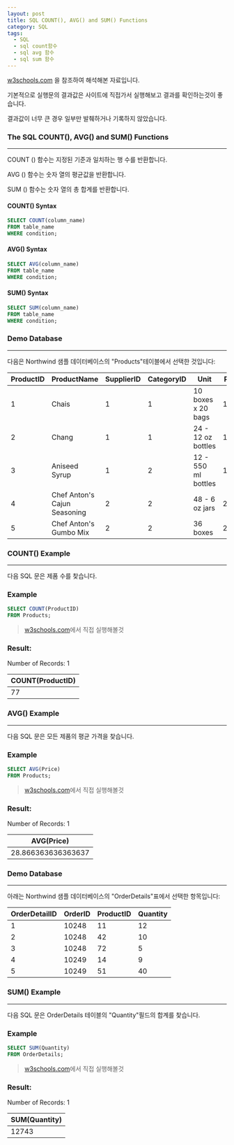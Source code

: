 ```yaml
---
layout: post
title: SQL COUNT(), AVG() and SUM() Functions
category: SQL
tags:
  - SQL
  - sql count함수
  - sql avg 함수
  - sql sum 함수
---
```




[w3schools.com](www.w3schools.com/sql) 을 참조하여 해석해본 자료입니다.

기본적으로 실행문의 결과값은 사이트에 직접가서 실행해보고 결과를 확인하는것이 좋습니다.

결과값이 너무 큰 경우 일부만 발췌하거나 기록하지 않았습니다.





### The SQL COUNT(), AVG() and SUM() Functions

---



COUNT () 함수는 지정된 기준과 일치하는 행 수를 반환합니다.

AVG () 함수는 숫자 열의 평균값을 반환합니다.

SUM () 함수는 숫자 열의 총 합계를 반환합니다.




#### COUNT() Syntax

```sql
SELECT COUNT(column_name)
FROM table_name
WHERE condition;
```



#### AVG() Syntax

```sql
SELECT AVG(column_name)
FROM table_name
WHERE condition;
```



#### SUM() Syntax

```sql
SELECT SUM(column_name)
FROM table_name
WHERE condition;
```





### Demo Database

---



다음은 Northwind 샘플 데이터베이스의 "Products"테이블에서 선택한 것입니다:



| ProductID | ProductName                  | SupplierID | CategoryID | Unit                | Price |
| --------- | ---------------------------- | ---------- | ---------- | ------------------- | ----- |
| 1         | Chais                        | 1          | 1          | 10 boxes x 20 bags  | 18    |
| 2         | Chang                        | 1          | 1          | 24 - 12 oz bottles  | 19    |
| 3         | Aniseed Syrup                | 1          | 2          | 12 - 550 ml bottles | 10    |
| 4         | Chef Anton's Cajun Seasoning | 2          | 2          | 48 - 6 oz jars      | 22    |
| 5         | Chef Anton's Gumbo Mix       | 2          | 2          | 36 boxes            | 21.35 |





### COUNT() Example

---



다음 SQL 문은 제품 수를 찾습니다.



### Example

```sql
SELECT COUNT(ProductID)
FROM Products;
```

> [w3schools.com](www.w3schools.com/sql)에서 직접 실행해볼것



### Result:

Number of Records: 1

| COUNT(ProductID) |
| ---------------- |
| 77               |





### AVG() Example

---



다음 SQL 문은 모든 제품의 평균 가격을 찾습니다.



### Example

```sql
SELECT AVG(Price)
FROM Products;
```

> [w3schools.com](www.w3schools.com/sql)에서 직접 실행해볼것



### Result:

Number of Records: 1

| AVG(Price)         |
| ------------------ |
| 28.866363636363637 |



### Demo Database

------



아래는 Northwind 샘플 데이터베이스의 "OrderDetails"표에서 선택한 항목입니다:



| OrderDetailID | OrderID | ProductID | Quantity |
| ------------- | ------- | --------- | -------- |
| 1             | 10248   | 11        | 12       |
| 2             | 10248   | 42        | 10       |
| 3             | 10248   | 72        | 5        |
| 4             | 10249   | 14        | 9        |
| 5             | 10249   | 51        | 40       |



### SUM() Example

------



 다음 SQL 문은 OrderDetails 테이블의 "Quantity"필드의 합계를 찾습니다.



### Example

```sql
SELECT SUM(Quantity)
FROM OrderDetails;
```

> [w3schools.com](www.w3schools.com/sql)에서 직접 실행해볼것



### Result:

Number of Records: 1

| SUM(Quantity) |
| ------------- |
| 12743         |

